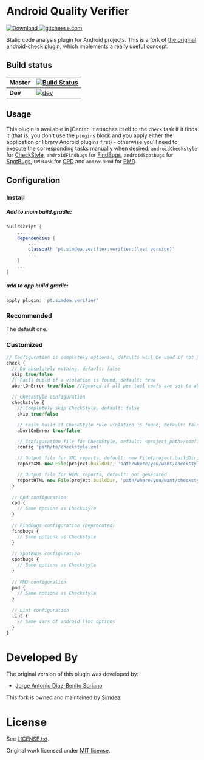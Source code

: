 Android Quality Verifier
===============
[ ![Download][14] ][15] [![gitcheese.com][16]][17]

Static code analysis plugin for Android projects.
This is a fork of [the original android-check plugin][1], which implements a really useful concept.

Build status
------------

| Master   | [![Build Status][11]][13] |
|----------|-------------|
| **Dev** | [![dev][12]][13] |

Usage
-----
This plugin is available in jCenter. It attaches itself to the `check` task if it finds it (that is, you don't use the `plugins` block and you apply either the application or library Android plugins first) - otherwise you'll need to execute the corresponding tasks manually when desired: `androidCheckstyle` for [CheckStyle][3], `androidFindbugs` for [FindBugs][4], `androidSpotbugs` for [SpotBugs][10], `CPDTask`  for [CPD][5] and `androidPmd` for [PMD][6].

Configuration
-------------

### Install

##### Add to main build.gradle:
```gradle
buildscript {
    ...
    dependencies {
        ...
        classpath 'pt.simdea.verifier:verifier:(last version)'
        ...
    }
    ...
}
```

##### add to app build.gradle:
```gradle
apply plugin: 'pt.simdea.verifier'
```
### Recommended

The default one.

### Customized

```js
// Configuration is completely optional, defaults will be used if not present
check {
  // Do absolutely nothing, default: false
  skip true/false
  // Fails build if a violation is found, default: true
  abortOnError true/false //Ignored if all per-tool confs are set to abortOnError false (see below)
  
  // Checkstyle configuration
  checkstyle {
    // Completely skip CheckStyle, default: false
    skip true/false

    // Fails build if CheckStyle rule violation is found, default: false
    abortOnError true/false

    // Configuration file for CheckStyle, default: <project_path>/config/checkstyle.xml, if non-existent then <project_path>/<module_path>/config/checkstyle.xml, if non-existent then plugin/src/main/resources/checkstyle/conf-default.xml
    config 'path/to/checkstyle.xml'

    // Output file for XML reports, default: new File(project.buildDir, 'outputs/checkstyle/checkstyle.xml')
    reportXML new File(project.buildDir, 'path/where/you/want/checkstyle.xml')

    // Output file for HTML reports, default: not generated
    reportHTML new File(project.buildDir, 'path/where/you/want/checkstyle.html')
  }
  
  // Cpd configuration
  cpd {
    // Same options as Checkstyle
  }
  
  // FindBugs configuration (Deprecated)
  findbugs {
    // Same options as Checkstyle
  }
  
  // SpotBugs configuration
  spotbugs {
    // Same options as Checkstyle
  }
  
  // PMD configuration
  pmd {
    // Same options as Checkstyle
  }
  
  // Lint configuration
  lint {
    // Same vars of android lint options
  }
}
```

Developed By
============

The original version of this plugin was developed by:

  - [Jorge Antonio Diaz-Benito Soriano][9]

This fork is owned and maintained by [Simdea][2].

License
=======

See [LICENSE.txt][7].

Original work licensed under [MIT license][8].

[1]: https://github.com/stoyicker/android-check-2
[2]: http://simdea.pt/
[3]: http://checkstyle.sourceforge.net/
[4]: http://findbugs.sourceforge.net/
[5]: https://pmd.github.io/pmd-5.7.0/usage/cpd-usage.html
[6]: https://pmd.github.io/
[7]: LICENSE.txt
[8]: https://github.com/noveogroup/android-check/blob/master/LICENSE.txt
[9]: https://www.linkedin.com/in/jorgediazbenitosoriano
[10]: https://spotbugs.github.io
[11]: https://travis-ci.org/Simdea/android-quality-verifier.svg?branch=master
[12]: https://travis-ci.org/Simdea/android-quality-verifier.svg?branch=dev
[13]: https://travis-ci.org/Simdea/android-quality-verifier
[14]: https://api.bintray.com/packages/simdea/android-quality-verifier/pt.simdea.verifier/images/download.svg
[15]: https://bintray.com/simdea/android-quality-verifier/pt.simdea.verifier/_latestVersion
[16]: https://s3.amazonaws.com/gitcheese-ui-master/images/badge.svg
[17]: https://www.gitcheese.com/donate/users/1757083/repos/87924699